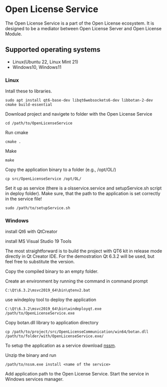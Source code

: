 # Open License Service

The Open License Service is a part of the Open License ecosystem. It is designed to be a mediator between Open License Server and Open License Module.


## Supported operating systems
 - Linux(Ubuntu 22, Linux Mint 21)
 - Windows10, Windows11 
 
### Linux
Intall these to libraries.

`sudo apt install qt6-base-dev libqt6websockets6-dev libbotan-2-dev cmake build-essential`

Download project and navigete to folder with the Open License Service

`cd /path/to/OpenLicenseService`

Run cmake

`cmake .`

Make

`make`

Copy the application binary to a folder (e.g., /opt/OL/)

`cp src/OpenLicenseService /opt/OL/`

Set it up as service (there is a olsservice.service and setupService.sh script in deploy folder). Make sure, that the path to the application is set correctly in the service file!

`sudo /path/to/setupService.sh`

### Windows
install Qt6 with QtCreator

install MS Visual Studio 19 Tools

The most straightforward is to build the project with QT6 kit in release mode directly in Qt Creator IDE. For the demostration Qt 6.3.2 will be used, but feel free to substitute the version.

Copy the compiled binary to an empty folder.

Create an environment by running the command in command prompt

`C:\Qt\6.3.2\msvc2019_64\bin\qtenv2.bat`

use windeploy tool to deploy the application

`C:\Qt\6.3.2\msvc2019_64\bin\windeployqt.exe /path/to/OpenLicenseService.exe`

Copy botan.dll library to application directory

`cp /path/to/project/src/OpenLicenseCommunication/win64/botan.dll /path/to/folder/with/OpenLicenseService.exe/`


To setup the application as a service download [nssm](https://nssm.cc/).

Unzip the binary and run 

`/path/to/nssm.exe install <name of the service>`

Add application path to the Open License Service. Start the service in Windows services manager.




